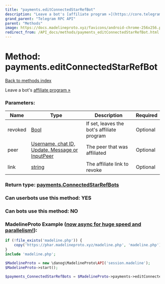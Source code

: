 ```yaml
---
title: "payments.editConnectedStarRefBot"
description: "Leave a bot's [affiliate program »](https://core.telegram.org/api/bots/referrals#becoming-an-affiliate)"
grand_parent: "Telegram RPC API"
parent: "Methods"
image: https://docs.madelineproto.xyz/favicons/android-chrome-256x256.png
redirect_from: /API_docs/methods/payments_editConnectedStarRefBot.html
---
```

# Method: payments.editConnectedStarRefBot
[Back to methods index](index.html)



Leave a bot's [affiliate program »](https://core.telegram.org/api/bots/referrals#becoming-an-affiliate)

### Parameters:

| Name     |    Type       | Description | Required |
|----------|---------------|-------------|----------|
|revoked|[Bool](/API_docs/types/Bool.html) | If set, leaves the bot's affiliate program | Optional|
|peer|[Username, chat ID, Update, Message or InputPeer](/API_docs/types/InputPeer.html) | The peer that was affiliated | Optional|
|link|[string](/API_docs/types/string.html) | The affiliate link to revoke | Optional|


### Return type: [payments.ConnectedStarRefBots](/API_docs/types/payments.ConnectedStarRefBots.html)

### Can userbots use this method: **YES**

### Can bots use this method: **NO**


### MadelineProto Example ([now async for huge speed and parallelism!](https://docs.madelineproto.xyz/docs/ASYNC.html)):


```php
if (!file_exists('madeline.php')) {
    copy('https://phar.madelineproto.xyz/madeline.php', 'madeline.php');
}
include 'madeline.php';

$MadelineProto = new \danog\MadelineProto\API('session.madeline');
$MadelineProto->start();

$payments_ConnectedStarRefBots = $MadelineProto->payments->editConnectedStarRefBot(revoked: $Bool, peer: $InputPeer, link: 'string', );
```

